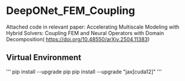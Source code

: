 # DeepONet_FEM_Coupling
Attached code in relevant paper: Accelerating Multiscale Modeling with Hybrid Solvers: Coupling FEM and Neural Operators with Domain Decomposition(
https://doi.org/10.48550/arXiv.2504.11383)

## Virtual Environment 
'''
pip install --upgrade pip
pip install --upgrade "jax[cuda12]"
'''
